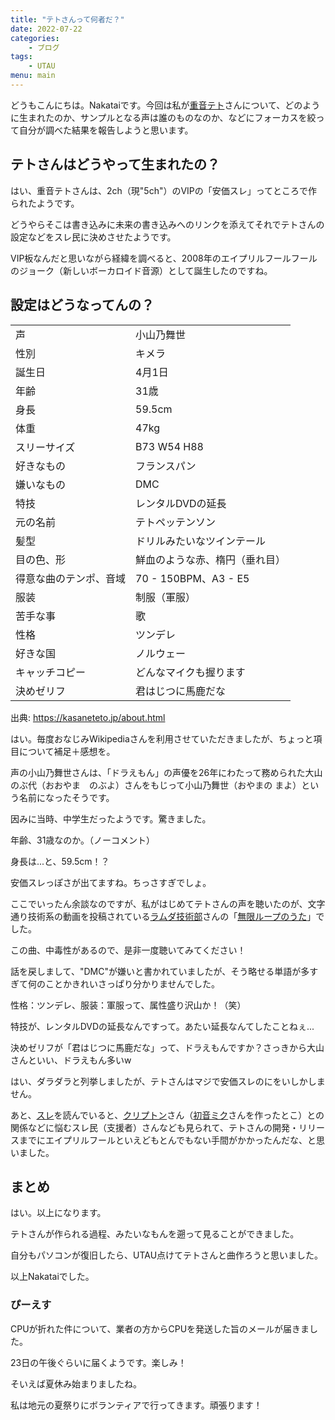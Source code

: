 ```yaml
---
title: "テトさんって何者だ？"
date: 2022-07-22
categories:
    - ブログ
tags:
    - UTAU
menu: main
---
```


どうもこんにちは。Nakataiです。今回は私が[重音テト](https://ja.wikipedia.org/wiki/重音テト)さんについて、どのように生まれたのか、サンプルとなる声は誰のものなのか、などにフォーカスを絞って自分が調べた結果を報告しようと思います。

<!--more-->

## テトさんはどうやって生まれたの？

はい、重音テトさんは、2ch（現"5ch"）のVIPの「安価スレ」ってところで作られたようです。

どうやらそこは書き込みに未来の書き込みへのリンクを添えてそれでテトさんの設定などをスレ民に決めさせたようです。

VIP板なんだと思いながら経緯を調べると、2008年のエイプリルフールフールのジョーク（新しいボーカロイド音源）として誕生したのですね。

## 設定はどうなってんの？

|||
|---|---|
|声|小山乃舞世|
|性別|キメラ|
|誕生日|4月1日|
|年齢|31歳|
|身長|59.5cm|
|体重|47kg|
|スリーサイズ|B73 W54 H88|
|好きなもの|フランスパン|
|嫌いなもの|DMC|
|特技|レンタルDVDの延長|
|元の名前|テトペッテンソン|
|髪型|ドリルみたいなツインテール|
|目の色、形|鮮血のような赤、楕円（垂れ目）|
|得意な曲のテンポ、音域|	70 - 150BPM、A3 - E5|
|服装|制服（軍服）|
|苦手な事|歌|
|性格|ツンデレ|
|好きな国|ノルウェー|
|キャッチコピー|どんなマイクも握ります|
|決めゼリフ|君はじつに馬鹿だな|

出典: <https://kasaneteto.jp/about.html>

はい。毎度おなじみWikipediaさんを利用させていただきましたが、ちょっと項目について補足＋感想を。

声の小山乃舞世さんは、「ドラえもん」の声優を26年にわたって務められた大山のぶ代（おおやま　のぶよ）さんをもじって小山乃舞世（おやまの まよ）という名前になったそうです。

因みに当時、中学生だったようです。驚きました。

年齢、31歳なのか。（ノーコメント）

身長は...と、59.5cm！？

安価スレっぽさが出てますね。ちっさすぎでしょ。

ここでいったん余談なのですが、私がはじめてテトさんの声を聴いたのが、文字通り技術系の動画を投稿されている[ラムダ技術部](https://www.youtube.com/c/ラムダ)さんの「[無限ループのうた](https://youtu.be/M5xKbaVXT8U)」でした。

この曲、中毒性があるので、是非一度聴いてみてください！

話を戻しまして、"DMC"が嫌いと書かれていましたが、そう略せる単語が多すぎて何のことかきれいさっぱり分かりませんでした。

性格：ツンデレ、服装：軍服って、属性盛り沢山か！（笑）

特技が、レンタルDVDの延長なんですって。あたい延長なんてしたことねぇ...

決めゼリフが「君はじつに馬鹿だな」って、ドラえもんですか？さっきから大山さんといい、ドラえもん多いw

はい、ダラダラと列挙しましたが、テトさんはマジで安価スレのにをいしかしません。

あと、[スレ](https://w.atwiki.jp/voc0vip/)を読んでいると、[クリプトン](https://ja.wikipedia.org/wiki/クリプトン・フューチャー・メディア)さん（[初音ミク](https://ja.wikipedia.org/wiki/初音ミク)さんを作ったとこ）との関係などに悩むスレ民（支援者）さんなども見られて、テトさんの開発・リリースまでにエイプリルフールといえどもとんでもない手間がかかったんだな、と思いました。

## まとめ

はい。以上になります。

テトさんが作られる過程、みたいなもんを遡って見ることができました。

自分もパソコンが復旧したら、UTAU点けてテトさんと曲作ろうと思いました。

以上Nakataiでした。

### ぴーえす

CPUが折れた件について、業者の方からCPUを発送した旨のメールが届きました。

23日の午後ぐらいに届くようです。楽しみ！

そいえば夏休み始まりましたね。

私は地元の夏祭りにボランティアで行ってきます。頑張ります！
